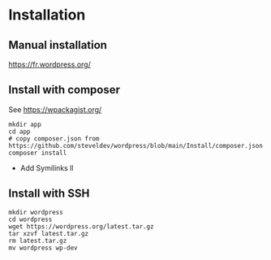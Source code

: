 # Installation

## Manual installation
https://fr.wordpress.org/

## Install with composer
See https://wpackagist.org/

```
mkdir app
cd app
# copy composer.json from https://github.com/steveldev/wordpress/blob/main/Install/composer.json
composer install
```
- Add Symilinks
ll


## Install with SSH
```
mkdir wordpress
cd wordpress
wget https://wordpress.org/latest.tar.gz
tar xzvf latest.tar.gz
rm latest.tar.gz
mv wordpress wp-dev
```
